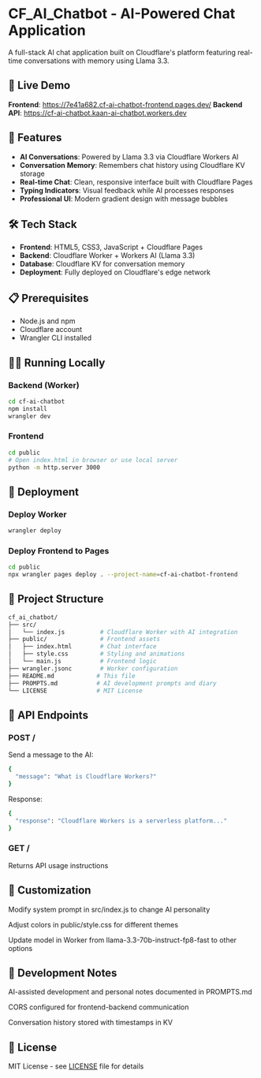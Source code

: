 # CF_AI_Chatbot - AI-Powered Chat Application

A full-stack AI chat application built on Cloudflare's platform featuring real-time conversations with memory using Llama 3.3.

## 🚀 Live Demo
**Frontend**: https://7e41a682.cf-ai-chatbot-frontend.pages.dev/
**Backend API**: https://cf-ai-chatbot.kaan-ai-chatbot.workers.dev

## 🎯 Features
- **AI Conversations**: Powered by Llama 3.3 via Cloudflare Workers AI
- **Conversation Memory**: Remembers chat history using Cloudflare KV storage
- **Real-time Chat**: Clean, responsive interface built with Cloudflare Pages
- **Typing Indicators**: Visual feedback while AI processes responses
- **Professional UI**: Modern gradient design with message bubbles

## 🛠️ Tech Stack
- **Frontend**: HTML5, CSS3, JavaScript + Cloudflare Pages
- **Backend**: Cloudflare Worker + Workers AI (Llama 3.3)
- **Database**: Cloudflare KV for conversation memory
- **Deployment**: Fully deployed on Cloudflare's edge network

## 📋 Prerequisites
- Node.js and npm
- Cloudflare account
- Wrangler CLI installed

## 🏃‍♂️ Running Locally

### Backend (Worker)
```bash
cd cf-ai-chatbot
npm install
wrangler dev
```

### Frontend
```bash
cd public
# Open index.html in browser or use local server
python -m http.server 3000
```

## 🚀 Deployment

### Deploy Worker
```bash
wrangler deploy
```

### Deploy Frontend to Pages
```bash
cd public
npx wrangler pages deploy . --project-name=cf-ai-chatbot-frontend
```
## 📁 Project Structure
```bash
cf_ai_chatbot/
├── src/
│   └── index.js          # Cloudflare Worker with AI integration
├── public/               # Frontend assets
│   ├── index.html        # Chat interface
│   ├── style.css         # Styling and animations
│   └── main.js           # Frontend logic
├── wrangler.jsonc        # Worker configuration
├── README.md            # This file
├── PROMPTS.md           # AI development prompts and diary
└── LICENSE              # MIT License
```
## 🔧 API Endpoints

### POST /
Send a message to the AI:
```bash
{
  "message": "What is Cloudflare Workers?"
}
```
Response:
```bash
{
  "response": "Cloudflare Workers is a serverless platform..."
}
```

### GET /
Returns API usage instructions

## 🎨 Customization
Modify system prompt in src/index.js to change AI personality

Adjust colors in public/style.css for different themes

Update model in Worker from llama-3.3-70b-instruct-fp8-fast to other options

## 📝 Development Notes
AI-assisted development and personal notes documented in PROMPTS.md

CORS configured for frontend-backend communication

Conversation history stored with timestamps in KV

## 📄 License
MIT License - see [LICENSE](LICENSE) file for details
 
